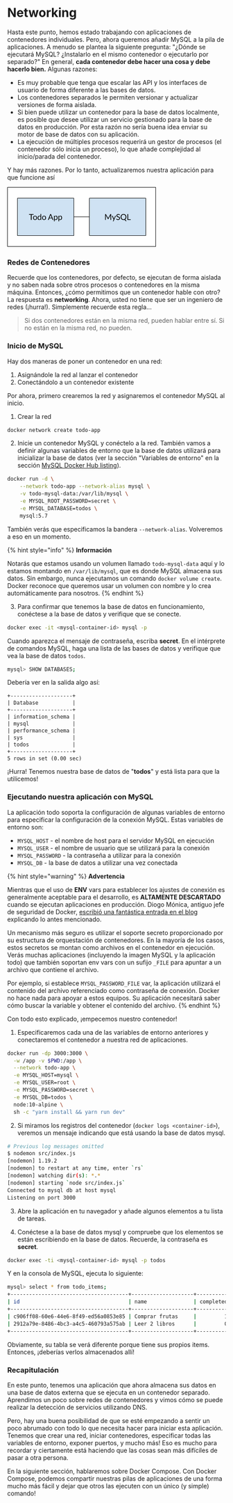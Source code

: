 # Networking

Hasta este punto, hemos estado trabajando con aplicaciones de contenedores individuales. Pero, ahora queremos añadir MySQL a la pila de aplicaciones. A menudo se plantea la siguiente pregunta: "¿Dónde se ejecutará MySQL? ¿Instalarlo en el mismo contenedor o ejecutarlo por separado?" En general, **cada contenedor debe hacer una cosa y debe hacerlo bien.** Algunas razones:

* Es muy probable que tenga que escalar las API y los interfaces de usuario de forma diferente a las bases de datos.
* Los contenedores separados le permiten versionar y actualizar versiones de forma aislada.
* Si bien puede utilizar un contenedor para la base de datos localmente, es posible que desee utilizar un servicio gestionado para la base de datos en producción. Por esta razón no sería buena idea enviar su motor de base de datos con su aplicación.
* La ejecución de múltiples procesos requerirá un gestor de procesos \(el contenedor sólo inicia un proceso\), lo que añade complejidad al inicio/parada del contenedor.

Y hay más razones. Por lo tanto, actualizaremos nuestra aplicación para que funcione así

![](../.gitbook/assets/todoapp-and-mysql.png)

### Redes de Contenedores <a id="redes-de-contenedores"></a>

Recuerde que los contenedores, por defecto, se ejecutan de forma aislada y no saben nada sobre otros procesos o contenedores en la misma máquina. Entonces, ¿cómo permitimos que un contenedor hable con otro? La respuesta es **networking**. Ahora, usted no tiene que ser un ingeniero de redes \(¡hurra!\). Simplemente recuerde esta regla...

> Si dos contenedores están en la misma red, pueden hablar entre sí. Si no están en la misma red, no pueden.

### Inicio de MySQL <a id="inicio-de-mysql"></a>

Hay dos maneras de poner un contenedor en una red:

1. Asignándole la red al lanzar el contenedor
2. Conectándolo a un contenedor existente

Por ahora, primero crearemos la red y asignaremos el contenedor MySQL al inicio.

1. Crear la red

```bash
docker network create todo-app
```

2. Inicie un contenedor MySQL y conéctelo a la red. También vamos a definir algunas variables de entorno que la base de datos utilizará para inicializar la base de datos \(ver la sección "Variables de entorno" en la sección [MySQL Docker Hub listing](https://hub.docker.com/_/mysql/)\).

```bash
docker run -d \
    --network todo-app --network-alias mysql \
    -v todo-mysql-data:/var/lib/mysql \
    -e MYSQL_ROOT_PASSWORD=secret \
    -e MYSQL_DATABASE=todos \
    mysql:5.7
```

También verás que especificamos la bandera `--network-alias`. Volveremos a eso en un momento.

{% hint style="info" %}
**Información**

Notarás que estamos usando un volumen llamado `todo-mysql-data` aquí y lo estamos montando en `/var/lib/mysql`, que es donde MySQL almacena sus datos. Sin embargo, nunca ejecutamos un comando `docker volume create`. Docker reconoce que queremos usar un volumen con nombre y lo crea automáticamente para nosotros.
{% endhint %}

3. Para confirmar que tenemos la base de datos en funcionamiento, conéctese a la base de datos y verifique que se conecte.

```bash
docker exec -it <mysql-container-id> mysql -p
```

Cuando aparezca el mensaje de contraseña, escriba **secret**. En el intérprete de comandos MySQL, haga una lista de las bases de datos y verifique que vea la base de datos `todos`.

```bash
mysql> SHOW DATABASES;
```

Debería ver en la salida algo así:

```text
+--------------------+
| Database           |
+--------------------+
| information_schema |
| mysql              |
| performance_schema |
| sys                |
| todos              |
+--------------------+
5 rows in set (0.00 sec)
```

¡Hurra! Tenemos nuestra base de datos de "**todos**" y está lista para que la utilicemos!

### Ejecutando nuestra aplicación con MySQL <a id="ejecutando-nuestra-aplicacion-con-mysql"></a>

La aplicación todo soporta la configuración de algunas variables de entorno para especificar la configuración de la conexión MySQL. Estas variables de entorno son:

* `MYSQL_HOST` - el nombre de host para el servidor MySQL en ejecución
* `MYSQL_USER` - el nombre de usuario que se utilizará para la conexión
* `MYSQL_PASSWORD` - la contraseña a utilizar para la conexión
* `MYSQL_DB` - la base de datos a utilizar una vez conectada

{% hint style="warning" %}
**Advertencia**

Mientras que el uso de **ENV** vars para establecer los ajustes de conexión es generalmente aceptable para el desarrollo, es **ALTAMENTE DESCARTADO** cuando se ejecutan aplicaciones en producción. Diogo Mónica, antiguo jefe de seguridad de Docker, [escribió una fantástica entrada en el blog](https://diogomonica.com/2017/03/27/why-you-shouldnt-use-env-variables-for-secret-data/) explicando lo antes mencionado.

Un mecanismo más seguro es utilizar el soporte secreto proporcionado por su estructura de orquestación de contenedores. En la mayoría de los casos, estos secretos se montan como archivos en el contenedor en ejecución. Verás muchas aplicaciones \(incluyendo la imagen MySQL y la aplicación todo\) que también soportan env vars con un sufijo `_FILE` para apuntar a un archivo que contiene el archivo.

Por ejemplo, si establece `MYSQL_PASSWORD_FILE` var, la aplicación utilizará el contenido del archivo referenciado como contraseña de conexión. Docker no hace nada para apoyar a estos equipos. Su aplicación necesitará saber cómo buscar la variable y obtener el contenido del archivo.
{% endhint %}

Con todo esto explicado, ¡empecemos nuestro contenedor!

1. Especificaremos cada una de las variables de entorno anteriores y conectaremos el contenedor a nuestra red de aplicaciones.

```bash
docker run -dp 3000:3000 \
  -w /app -v $PWD:/app \
  --network todo-app \
  -e MYSQL_HOST=mysql \
  -e MYSQL_USER=root \
  -e MYSQL_PASSWORD=secret \
  -e MYSQL_DB=todos \
  node:10-alpine \
  sh -c "yarn install && yarn run dev"
```

2. Si miramos los registros del contenedor \(`docker logs <container-id>`\), veremos un mensaje indicando que está usando la base de datos mysql.

```bash
# Previous log messages omitted
$ nodemon src/index.js
[nodemon] 1.19.2
[nodemon] to restart at any time, enter `rs`
[nodemon] watching dir(s): *.*
[nodemon] starting `node src/index.js`
Connected to mysql db at host mysql
Listening on port 3000
```

3. Abre la aplicación en tu navegador y añade algunos elementos a tu lista de tareas.

4. Conéctese a la base de datos mysql y compruebe que los elementos se están escribiendo en la base de datos. Recuerde, la contraseña es **secret**.

```bash
docker exec -ti <mysql-container-id> mysql -p todos
```

Y en la consola de MySQL, ejecuta lo siguiente:

```bash
mysql> select * from todo_items;
+--------------------------------------+--------------------+-----------+
| id                                   | name               | completed |
+--------------------------------------+--------------------+-----------+
| c906ff08-60e6-44e6-8f49-ed56a0853e85 | Comprar frutas     |         1 |
| 2912a79e-8486-4bc3-a4c5-460793a575ab | Leer 2 libros      |         0 |
+--------------------------------------+--------------------+-----------+
```

Obviamente, su tabla se verá diferente porque tiene sus propios items. Entonces, ¡deberías verlos almacenados allí!

### Recapitulación <a id="recapitulacion"></a>

En este punto, tenemos una aplicación que ahora almacena sus datos en una base de datos externa que se ejecuta en un contenedor separado. Aprendimos un poco sobre redes de contenedores y vimos cómo se puede realizar la detección de servicios utilizando DNS.

Pero, hay una buena posibilidad de que se esté empezando a sentir un poco abrumado con todo lo que necesita hacer para iniciar esta aplicación. Tenemos que crear una red, iniciar contenedores, especificar todas las variables de entorno, exponer puertos, y mucho más! Eso es mucho para recordar y ciertamente está haciendo que las cosas sean más difíciles de pasar a otra persona.

En la siguiente sección, hablaremos sobre Docker Compose. Con Docker Compose, podemos compartir nuestras pilas de aplicaciones de una forma mucho más fácil y dejar que otros las ejecuten con un único \(y simple\) comando!

